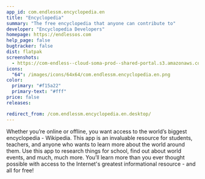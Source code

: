 ```yaml
---
app_id: com.endlessm.encyclopedia.en
title: "Encyclopedia"
summary: "The free encyclopedia that anyone can contribute to"
developer: "Encyclopedia Developers"
homepage: https://endlessos.com
help_page: false
bugtracker: false
dist: flatpak
screenshots:
  - https://com-endless--cloud-soma-prod--shared-portal.s3.amazonaws.com/apps.333.screenshots.adf0be27-4204-4bf3-a1c6-288022310696_201902081702952828.png
icons:
  "64": /images/icons/64x64/com.endlessm.encyclopedia.en.png
color:
  primary: "#f15a22"
  primary-text: "#fff"
price: false
releases:

redirect_from: /com.endlessm.encyclopedia.en.desktop/
---
```


<p>Whether you’re online or offline, you want access to the world’s biggest encyclopedia - Wikipedia. This app is an invaluable resource for students, teachers, and anyone who wants to learn more about the world around them. Use this app to research things for school, find out about world events, and much, much more. You’ll learn more than you ever thought possible with access to the Internet's greatest informational resource - and all for free!</p>